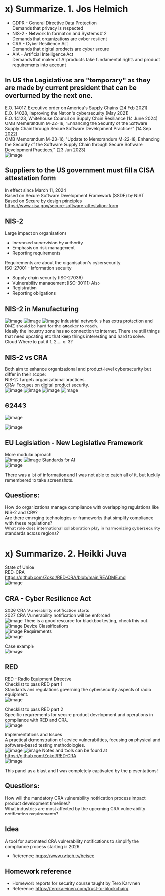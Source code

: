 # x) Summarize. 1. Jos Helmich
- GDPR - General Directive Data Protection  
Demands that privacy is respected  
- NIS-2 - Network In formation and Systems # 2  
Demands that organizations are cyber resilient  
- CRA - Cyber Resilience Act  
Demands that digital products are cyber secure  
- AIA - Artificial Intelligence Act  
Demands that maker of AI products take fundamental rights and product requirements into account  

## In US the Legislatives are "temporary" as they are made by current president that can be overturned by the next one.
E.O. 14017, Executive order on America's Supply Chains (24 Feb 2021)  
E.O. 14028, Improving the Nation's cybersecurity (May 2021)  
E.O. 14123, Whitehouse Council on Supply Chain Resiliance (14 June 2024)  
OMB Memerandum M-22-18, "Enhancing the Security of the Software Supply Chain through Secure Software Development Practices" (14 Sep 2022)  
OMB Memorandum M-23-16, "Update to Memorandum M-22-18, Enhancing the Security of the Software Supply Chain through Secure Software Development Practices," (23 Jun 2023)  
![image](https://github.com/user-attachments/assets/27b8f4ff-d17c-4420-a991-b782ef6ce213)
## Suppliers to the US government must fill a CISA attestation form
In effect since March 11, 2024  
Based on Secure Software Development Framework (SSDF) by NIST  
Based on Secure by design principles  
https://www.cisa.gov/secure-software-attestation-form  
## NIS-2
Large impact on organisations  
- Increased supervision by authority
- Emphasis on risk management
- Reporting requirements  
  
Requirements are about the organisation's cybersecurity  
ISO-27001 - Information security
- Supply chain security (ISO-27036)
- Vulnerability management (ISO-30111)
Also  
- Registration
- Reporting obligations  
  
## NIS-2 in Manufacturing
![image](https://github.com/user-attachments/assets/01495e3c-475d-4224-8980-bad221491a5b)
![image](https://github.com/user-attachments/assets/2d703476-cc1b-40d2-b786-ec6da5cefc8e)
![image](https://github.com/user-attachments/assets/37c7e0e8-0578-48f4-a7e6-385332d247ad)
Industrial network is has extra protection and DMZ should be hard for the attacker to reach.  
Ideally the industry zone has no connection to internet. There are still things that need updating etc that keep things interesting and hard to solve.  
Cloud Where to put it 1, 2.... or 3?
## NIS-2 vs CRA
Both aim to enhance organizational and product-level cybersecurity but differ in their scope:  
NIS-2: Targets organizational practices.  
CRA: Focuses on digital product security.  
![image](https://github.com/user-attachments/assets/ae727fac-98b5-4798-9b02-4b703fa7234c)
![image](https://github.com/user-attachments/assets/7de4533e-4d29-42d1-8495-0e4fff89f36d)
![image](https://github.com/user-attachments/assets/da48a4a6-a1b8-4bef-93cc-c86da3c035b4)
![image](https://github.com/user-attachments/assets/9eec19ef-eaa5-42c6-aea6-188b31ce7d34)
## 62443
![image](https://github.com/user-attachments/assets/8d67b3ef-0436-4df7-928b-c5c4cc4c1b29)

![image](https://github.com/user-attachments/assets/af000d81-254a-4104-9198-1aaefceeee14)
## EU Legislation - New Legislative Framework
More modular aproach  
![image](https://github.com/user-attachments/assets/c41281bc-0052-417f-902e-bcc48d44235b)
![image](https://github.com/user-attachments/assets/16494121-e82b-4e31-b555-ceb7bb9e5d89)
Standards for AI  
![image](https://github.com/user-attachments/assets/02e62371-e9ed-4d74-a958-f8e9ebf97176)

There was a lot of information and I was not able to catch all of it, but luckily remembered to take screenshots.   

## Questions:
How do organizations manage compliance with overlapping regulations like NIS-2 and CRA?  
Are there emerging technologies or frameworks that simplify compliance with these regulations?  
What role does international collaboration play in harmonizing cybersecurity standards across regions?  

# x) Summarize. 2. Heikki Juva
State of Union  
RED-CRA  
https://github.com/Zokol/RED-CRA/blob/main/README.md  
![image](https://github.com/user-attachments/assets/054bce22-a6b6-4000-94d8-0374a778b2a0)

## CRA - Cyber Resilience Act
2026 CRA Vulnerability notification starts  
2027 CRA Vulnerability notification will be enforced  
![image](https://github.com/user-attachments/assets/dc00b2ff-3cfe-402a-8b7a-8524fa153567)
There is a good resource for blackbox testing, check this out.  
![image](https://github.com/user-attachments/assets/ab9226ba-8b54-4f1c-8d50-4437b56b1f20)
Device Classifications  
![image](https://github.com/user-attachments/assets/cf668174-773e-4a0c-96a6-11553ff35612)
Requirements  
![image](https://github.com/user-attachments/assets/ecc906eb-45e5-4d28-a624-4174468be84e)

Case example  
![image](https://github.com/user-attachments/assets/a35d3253-9537-4a6c-a6f1-b3d8a4347c8b)

## RED
RED - Radio Equipment Directive  
Checklist to pass RED part 1  
Standards and regulations governing the cybersecurity aspects of radio equipment.  
![image](https://github.com/user-attachments/assets/57adb246-64fb-4c2c-b2b4-56518ee717c9)
 
Checklist to pass RED part 2  
Specific requirements for secure product development and operations in compliance with RED and CRA.  
![image](https://github.com/user-attachments/assets/9921f39f-4f42-4751-8304-eed4f1ebd5b1)

Implementations and Issues  
A practical demonstration of device vulnerabilities, focusing on physical and software-based testing methodologies.  
![image](https://github.com/user-attachments/assets/2f99e2dd-5b70-4ac0-80b5-bd1c001fa7e0)
![image](https://github.com/user-attachments/assets/cc5456aa-abe9-4b85-b3f7-cf244fa5c8b7)
Notes and tools can be found at https://github.com/Zokol/RED-CRA  
![image](https://github.com/user-attachments/assets/98dfcc87-ea45-49a9-97a0-28d5d5bda7ab)

This panel as a blast and I was completely captivated by the presentations!  
## Questions:
How will the mandatory CRA vulnerability notification process impact product development timelines?  
What industries are most affected by the upcoming CRA vulnerability notification requirements?  
## Idea
A tool for automated CRA vulnerability notifications to simplify the compliance process starting in 2026.  


- Reference: https://www.twitch.tv/helsec
  

## Homework reference
- Homework reports for security course taught by Tero Karvinen
- Reference: https://terokarvinen.com/trust-to-blockchain/

